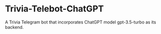 # Trivia-Telebot-ChatGPT
A Trivia Telegram bot that incorporates ChatGPT model gpt-3.5-turbo as its backend.
